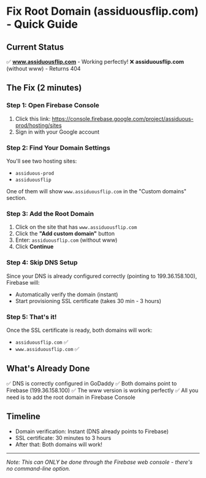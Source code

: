 # Fix Root Domain (assiduousflip.com) - Quick Guide

## Current Status
✅ **www.assiduousflip.com** - Working perfectly!
❌ **assiduousflip.com** (without www) - Returns 404

## The Fix (2 minutes)

### Step 1: Open Firebase Console
1. Click this link: https://console.firebase.google.com/project/assiduous-prod/hosting/sites
2. Sign in with your Google account

### Step 2: Find Your Domain Settings
You'll see two hosting sites:
- `assiduous-prod`
- `assiduousflip`

One of them will show `www.assiduousflip.com` in the "Custom domains" section.

### Step 3: Add the Root Domain
1. Click on the site that has `www.assiduousflip.com`
2. Click the **"Add custom domain"** button
3. Enter: `assiduousflip.com` (without www)
4. Click **Continue**

### Step 4: Skip DNS Setup
Since your DNS is already configured correctly (pointing to 199.36.158.100), Firebase will:
- Automatically verify the domain (instant)
- Start provisioning SSL certificate (takes 30 min - 3 hours)

### Step 5: That's it!
Once the SSL certificate is ready, both domains will work:
- `assiduousflip.com` ✅
- `www.assiduousflip.com` ✅

## What's Already Done
✅ DNS is correctly configured in GoDaddy
✅ Both domains point to Firebase (199.36.158.100)
✅ The www version is working perfectly
✅ All you need is to add the root domain in Firebase Console

## Timeline
- Domain verification: Instant (DNS already points to Firebase)
- SSL certificate: 30 minutes to 3 hours
- After that: Both domains will work!

---
*Note: This can ONLY be done through the Firebase web console - there's no command-line option.*